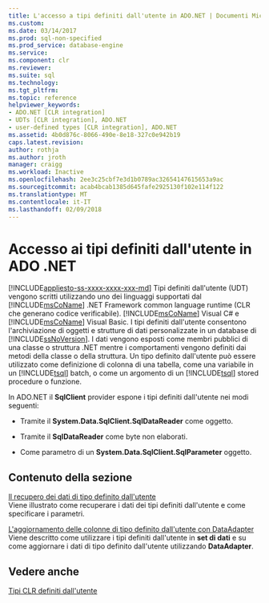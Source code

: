 ```yaml
---
title: L'accesso a tipi definiti dall'utente in ADO.NET | Documenti Microsoft
ms.custom: 
ms.date: 03/14/2017
ms.prod: sql-non-specified
ms.prod_service: database-engine
ms.service: 
ms.component: clr
ms.reviewer: 
ms.suite: sql
ms.technology: 
ms.tgt_pltfrm: 
ms.topic: reference
helpviewer_keywords:
- ADO.NET [CLR integration]
- UDTs [CLR integration], ADO.NET
- user-defined types [CLR integration], ADO.NET
ms.assetid: 4b0d876c-8066-490e-8e18-327c0e942b19
caps.latest.revision: 
author: rothja
ms.author: jroth
manager: craigg
ms.workload: Inactive
ms.openlocfilehash: 2ee3c25cbf7e3d1b0789ac32654147615653a9ac
ms.sourcegitcommit: acab4bcab1385d645fafe2925130f102e114f122
ms.translationtype: MT
ms.contentlocale: it-IT
ms.lasthandoff: 02/09/2018
---
```

# <a name="accessing-user-defined-types-in-adonet"></a>Accesso ai tipi definiti dall'utente in ADO .NET
[!INCLUDE[appliesto-ss-xxxx-xxxx-xxx-md](../../includes/appliesto-ss-xxxx-xxxx-xxx-md.md)]
Tipi definiti dall'utente (UDT) vengono scritti utilizzando uno dei linguaggi supportati dal [!INCLUDE[msCoName](../../includes/msconame-md.md)] .NET Framework common language runtime (CLR che generano codice verificabile). [!INCLUDE[msCoName](../../includes/msconame-md.md)] Visual C# e [!INCLUDE[msCoName](../../includes/msconame-md.md)] Visual Basic. I tipi definiti dall'utente consentono l'archiviazione di oggetti e strutture di dati personalizzate in un database di [!INCLUDE[ssNoVersion](../../includes/ssnoversion-md.md)]. I dati vengono esposti come membri pubblici di una classe o struttura .NET mentre i comportamenti vengono definiti dai metodi della classe o della struttura. Un tipo definito dall'utente può essere utilizzato come definizione di colonna di una tabella, come una variabile in un [!INCLUDE[tsql](../../includes/tsql-md.md)] batch, o come un argomento di un [!INCLUDE[tsql](../../includes/tsql-md.md)] stored procedure o funzione.  
  
 In ADO.NET il **SqlClient** provider espone i tipi definiti dall'utente nei modi seguenti:  
  
-   Tramite il **System.Data.SqlClient.SqlDataReader** come oggetto.  
  
-   Tramite il **SqlDataReader** come byte non elaborati.  
  
-   Come parametro di un **System.Data.SqlClient.SqlParameter** oggetto.  
  
## <a name="in-this-section"></a>Contenuto della sezione  
 [Il recupero dei dati di tipo definito dall'utente](../../relational-databases/clr-integration-database-objects-user-defined-types/accessing-user-defined-types-retrieving-udt-data.md)  
 Viene illustrato come recuperare i dati dei tipi definiti dall'utente e come specificare i parametri.  
  
 [L'aggiornamento delle colonne di tipo definito dall'utente con DataAdapter](../../relational-databases/clr-integration-database-objects-user-defined-types/accessing-user-defined-types-updating-udt-columns-with-dataadapters.md)  
 Viene descritto come utilizzare i tipi definiti dall'utente in **set di dati** e su come aggiornare i dati di tipo definito dall'utente utilizzando **DataAdapter**.  
  
## <a name="see-also"></a>Vedere anche  
 [Tipi CLR definiti dall'utente](../../relational-databases/clr-integration-database-objects-user-defined-types/clr-user-defined-types.md)  
  
  
